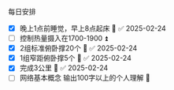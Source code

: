 每日安排
- [x] 晚上1点前睡觉，早上8点起床 🔺 ✅ 2025-02-24
- [ ] 控制热量摄入在1700-1900 ⏫  
- [x] 2组标准俯卧撑20个 🔼 ✅ 2025-02-24
- [x] 1组窄距俯卧撑5个 🔼 ✅ 2025-02-24
- [x] 完成3公里 🔺 ✅ 2025-02-24
- [ ] 网络基本概念 输出100字以上的个人理解 🔼  
